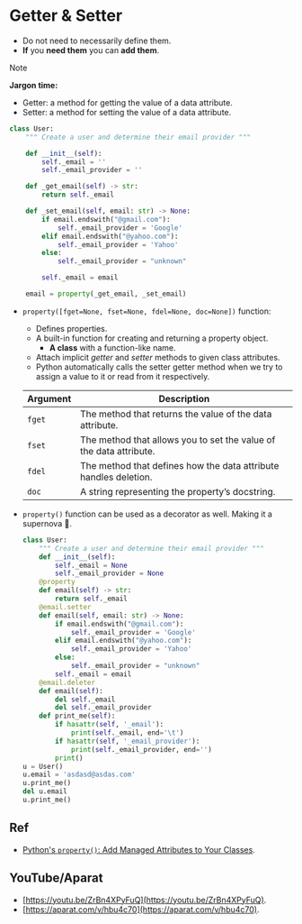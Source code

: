 # Getter & Setter

- Do not need to necessarily define them.
- **If** you **need them** you can **add them**.

> [!NOTE]
>
> **Jargon time:**
>
> - Getter: a method for getting the value of a data attribute.
> - Setter: a method for setting the value of a data attribute.

```py
class User:
    """ Create a user and determine their email provider """

    def __init__(self):
        self._email = ''
        self._email_provider = ''

    def _get_email(self) -> str:
        return self._email

    def _set_email(self, email: str) -> None:
        if email.endswith("@gmail.com"):
            self._email_provider = 'Google'
        elif email.endswith("@yahoo.com"):
            self._email_provider = 'Yahoo'
        else:
            self._email_provider = "unknown"

        self._email = email

    email = property(_get_email, _set_email)
```

- `property([fget=None, fset=None, fdel=None, doc=None])` function:

  - Defines properties.
  - A built-in function for creating and returning a property object.
    - **A class** with a function-like name.
  - Attach implicit _getter_ and _setter_ methods to given class attributes.
  - Python automatically calls the setter getter method when we try to assign a value to it or read from it respectively.

  | Argument | Description                                                        |
  | -------- | ------------------------------------------------------------------ |
  | `fget`   | The method that returns the value of the data attribute.           |
  | `fset`   | The method that allows you to set the value of the data attribute. |
  | `fdel`   | The method that defines how the data attribute handles deletion.   |
  | `doc`    | A string representing the property’s docstring.                    |

- `property()` function can be used as a decorator as well. Making it a supernova :star_struck:.

  ```py
  class User:
      """ Create a user and determine their email provider """
      def __init__(self):
          self._email = None
          self._email_provider = None
      @property
      def email(self) -> str:
          return self._email
      @email.setter
      def email(self, email: str) -> None:
          if email.endswith("@gmail.com"):
              self._email_provider = 'Google'
          elif email.endswith("@yahoo.com"):
              self._email_provider = 'Yahoo'
          else:
              self._email_provider = "unknown"
          self._email = email
      @email.deleter
      def email(self):
          del self._email
          del self._email_provider
      def print_me(self):
          if hasattr(self, '_email'):
              print(self._email, end='\t')
          if hasattr(self, '_email_provider'):
              print(self._email_provider, end='')
          print()
  u = User()
  u.email = 'asdasd@asdas.com'
  u.print_me()
  del u.email
  u.print_me()
  ```

## Ref

- [Python's `property()`: Add Managed Attributes to Your Classes](https://realpython.com/python-property/).

## YouTube/Aparat

- [https://youtu.be/ZrBn4XPyFuQ](https://youtu.be/ZrBn4XPyFuQ).
- [https://aparat.com/v/hbu4c70](https://aparat.com/v/hbu4c70).
